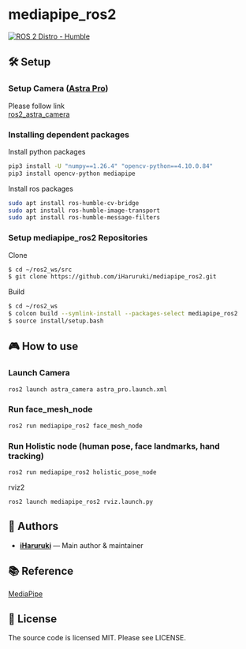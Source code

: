 # mediapipe_ros2
[![ROS 2 Distro - Humble](https://img.shields.io/badge/ros2-Humble-blue)](https://docs.ros.org/en/humble/)

## 🛠️ Setup
### Setup Camera ([Astra Pro](https://www.orbbec.com/products/structured-light-camera/astra-series/))

Please follow link  
[ros2_astra_camera](https://github.com/orbbec/ros2_astra_camera.git)

### Installing dependent packages
Install python packages
```bash
pip3 install -U "numpy==1.26.4" "opencv-python==4.10.0.84"
pip3 install opencv-python mediapipe
```
Install ros packages
```bash
sudo apt install ros-humble-cv-bridge
sudo apt install ros-humble-image-transport
sudo apt install ros-humble-message-filters
```
### Setup mediapipe_ros2 Repositories
Clone
```bash
$ cd ~/ros2_ws/src
$ git clone https://github.com/iHaruruki/mediapipe_ros2.git
```
Build
```bash
$ cd ~/ros2_ws
$ colcon build --symlink-install --packages-select mediapipe_ros2
$ source install/setup.bash
```

## 🎮 How to use
### Launch Camera
```bash
ros2 launch astra_camera astra_pro.launch.xml 
```
### Run face_mesh_node
```bash
ros2 run mediapipe_ros2 face_mesh_node
```
### Run Holistic node (human pose, face landmarks, hand tracking)
```bash
ros2 run mediapipe_ros2 holistic_pose_node
```
rviz2 
```bash
ros2 launch mediapipe_ros2 rviz.launch.py 
```

## 👤 Authors

- **[iHaruruki](https://github.com/iHaruruki)** — Main author & maintainer

## 📚 Reference
[MediaPipe](https://chuoling.github.io/mediapipe/)

## 📜 License
The source code is licensed MIT. Please see LICENSE.
